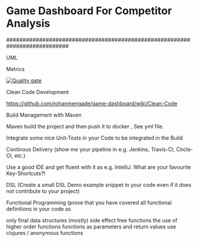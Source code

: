# Game Dashboard For Competitor Analysis


###########################################################################

UML


Metrics

[![Quality gate](http://localhost:9000/api/project_badges/quality_gate?project=com.game.dashboard%3Agame-dashboard)](http://localhost:9000/dashboard?id=com.game.dashboard%3Agame-dashboard)

Clean Code Development

https://github.com/rohanmengade/game-dashboard/wiki/Clean-Code
 
Build Management with Maven


Maven build the project and then push it to docker , See yml file.


Integrate some nice Unit-Tests in your Code to be integrated in the Build


Continous Delivery (show me your pipeline in e.g. Jenkins, Travis-CI, Circle-CI, etc.)


Use a good IDE and get fluent with it as e.g. IntelliJ. What are your favourite Key-Shortcuts?!


DSL (Create a small DSL Demo example snippet in your code even if it does not contribute to your project)


Functional Programming (prove that you have covered all functional definitions in your code as



only final data structures
(mostly) side effect free functions
the use of higher order functions
functions as parameters and return values
use clojures / anonymous functions





